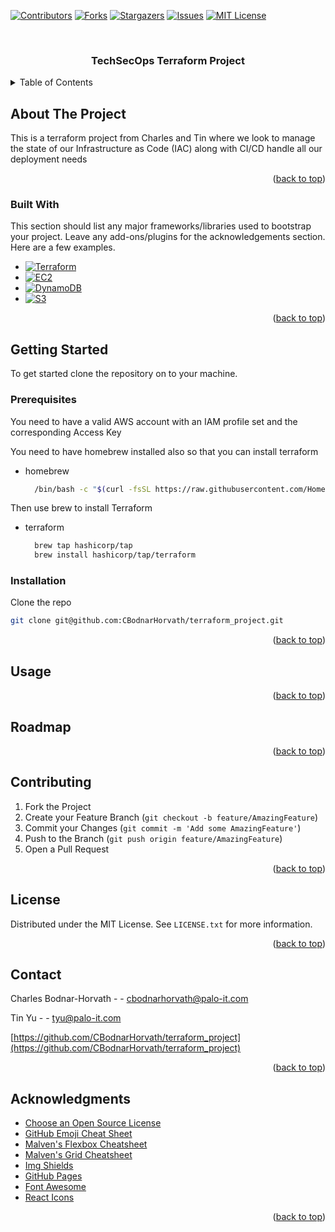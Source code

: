 <!-- Improved compatibility of back to top link: See: https://github.com/othneildrew/Best-README-Template/pull/73 -->
<a name="readme-top"></a>

[![Contributors][contributors-shield]][contributors-url]
[![Forks][forks-shield]][forks-url]
[![Stargazers][stars-shield]][stars-url]
[![Issues][issues-shield]][issues-url]
[![MIT License][license-shield]][license-url]



<!-- PROJECT LOGO -->
<br />
<div align="center">
  <!-- <a href="https://github.com/CBodnarHorvath/terraform_project">
    <img src="images/logo.png" alt="Logo" width="80" height="80">
  </a> -->

  <h3 align="center">TechSecOps Terraform Project</h3>

</div>



<!-- TABLE OF CONTENTS -->
<details>
  <summary>Table of Contents</summary>
  <ol>
    <li>
      <a href="#about-the-project">About The Project</a>
      <ul>
        <li><a href="#built-with">Built With</a></li>
      </ul>
    </li>
    <li>
      <a href="#getting-started">Getting Started</a>
      <ul>
        <li><a href="#prerequisites">Prerequisites</a></li>
        <li><a href="#installation">Installation</a></li>
      </ul>
    </li>
    <li><a href="#usage">Usage</a></li>
    <li><a href="#roadmap">Roadmap</a></li>
    <li><a href="#contributing">Contributing</a></li>
    <li><a href="#license">License</a></li>
    <li><a href="#contact">Contact</a></li>
    <li><a href="#acknowledgments">Acknowledgments</a></li>
  </ol>
</details>



<!-- ABOUT THE PROJECT -->
## About The Project

This is a terraform project from Charles and Tin where we look to manage the state of our Infrastructure as Code (IAC) along with CI/CD handle all our deployment needs

<p align="right">(<a href="#readme-top">back to top</a>)</p>



### Built With

This section should list any major frameworks/libraries used to bootstrap your project. Leave any add-ons/plugins for the acknowledgements section. Here are a few examples.

* [![Terraform][Terraform-shield]][Terraform-url]
* [![EC2][Ec2-shield]][Ec2-url]
* [![DynamoDB][Dynamo-DB-shield]][Dynamo-Db-url]
* [![S3][S3-shield]][S3-url]

<p align="right">(<a href="#readme-top">back to top</a>)</p>



<!-- GETTING STARTED -->
## Getting Started

To get started clone the repository on to your machine.

### Prerequisites

You need to have a valid AWS account with an IAM profile set and the corresponding Access Key

You need to have homebrew installed also so that you can install terraform

* homebrew
  ```sh
    /bin/bash -c "$(curl -fsSL https://raw.githubusercontent.com/Homebrew/install/HEAD/install.sh)"
  ```

Then use brew to install Terraform

* terraform
  ```sh
    brew tap hashicorp/tap
    brew install hashicorp/tap/terraform
  ```

### Installation

Clone the repo
   ```sh
   git clone git@github.com:CBodnarHorvath/terraform_project.git
   ```

<p align="right">(<a href="#readme-top">back to top</a>)</p>



<!-- USAGE EXAMPLES -->
## Usage

<p align="right">(<a href="#readme-top">back to top</a>)</p>



<!-- ROADMAP -->
## Roadmap

<p align="right">(<a href="#readme-top">back to top</a>)</p>



<!-- CONTRIBUTING -->
## Contributing


1. Fork the Project
2. Create your Feature Branch (`git checkout -b feature/AmazingFeature`)
3. Commit your Changes (`git commit -m 'Add some AmazingFeature'`)
4. Push to the Branch (`git push origin feature/AmazingFeature`)
5. Open a Pull Request

<p align="right">(<a href="#readme-top">back to top</a>)</p>



<!-- LICENSE -->
## License

Distributed under the MIT License. See `LICENSE.txt` for more information.

<p align="right">(<a href="#readme-top">back to top</a>)</p>



<!-- CONTACT -->
## Contact

Charles Bodnar-Horvath - - cbodnarhorvath@palo-it.com

Tin Yu                 - - tyu@palo-it.com

[https://github.com/CBodnarHorvath/terraform_project](https://github.com/CBodnarHorvath/terraform_project)

<p align="right">(<a href="#readme-top">back to top</a>)</p>



<!-- ACKNOWLEDGMENTS -->
## Acknowledgments

* [Choose an Open Source License](https://choosealicense.com)
* [GitHub Emoji Cheat Sheet](https://www.webpagefx.com/tools/emoji-cheat-sheet)
* [Malven's Flexbox Cheatsheet](https://flexbox.malven.co/)
* [Malven's Grid Cheatsheet](https://grid.malven.co/)
* [Img Shields](https://shields.io)
* [GitHub Pages](https://pages.github.com)
* [Font Awesome](https://fontawesome.com)
* [React Icons](https://react-icons.github.io/react-icons/search)

<p align="right">(<a href="#readme-top">back to top</a>)</p>



<!-- MARKDOWN LINKS & IMAGES -->
<!-- https://www.markdownguide.org/basic-syntax/#reference-style-links -->
[contributors-shield]: https://img.shields.io/github/contributors/CbodnarHorvath/terraform_project.svg?style=for-the-badge
[contributors-url]: https://github.com/CBodnarHorvath/terraform_project/graphs/contributors
[forks-shield]: https://img.shields.io/github/forks/CbodnarHorvath/terraform_project.svg?style=for-the-badge
[forks-url]: https://github.com/CbodnarHorvath/terraform_project.svg/network/members
[stars-shield]: https://img.shields.io/github/stars/CbodnarHorvath/terraform_project.svg?style=for-the-badge
[stars-url]: https://github.com/CBodnarHorvath/terraform_project/stargazers
[issues-shield]: https://img.shields.io/github/issues/CbodnarHorvath/terraform_project.svg?style=for-the-badge
[issues-url]: https://github.com/CBodnarHorvath/terraform_project/issues
[license-shield]: https://img.shields.io/github/license/CbodnarHorvath/terraform_project.svg?style=for-the-badge
[license-url]: https://github.com/othneildrew/Best-README-Template/blob/master/LICENSE.txt
[product-screenshot]: images/screenshot.png
[Next.js]: https://img.shields.io/badge/next.js-000000?style=for-the-badge&logo=nextdotjs&logoColor=white
[Next-url]: https://nextjs.org/
[React.js]: https://img.shields.io/badge/React-20232A?style=for-the-badge&logo=react&logoColor=61DAFB
[React-url]: https://reactjs.org/
[Vue.js]: https://img.shields.io/badge/Vue.js-35495E?style=for-the-badge&logo=vuedotjs&logoColor=4FC08D
[Vue-url]: https://vuejs.org/
[Angular.io]: https://img.shields.io/badge/Angular-DD0031?style=for-the-badge&logo=angular&logoColor=white
[Angular-url]: https://angular.io/
[Svelte.dev]: https://img.shields.io/badge/Svelte-4A4A55?style=for-the-badge&logo=svelte&logoColor=FF3E00
[Svelte-url]: https://svelte.dev/
[Laravel.com]: https://img.shields.io/badge/Laravel-FF2D20?style=for-the-badge&logo=laravel&logoColor=white
[Laravel-url]: https://laravel.com
[Bootstrap.com]: https://img.shields.io/badge/Bootstrap-563D7C?style=for-the-badge&logo=bootstrap&logoColor=white
[Bootstrap-url]: https://getbootstrap.com
[JQuery.com]: https://img.shields.io/badge/jQuery-0769AD?style=for-the-badge&logo=jquery&logoColor=white
[JQuery-url]: https://jquery.com 
[Terraform-shield]: https://img.shields.io/badge/-Terraform-orange?style=for-the-badge&logo=Terraform
[Ec2-shield]: https://img.shields.io/badge/-EC2-green?style=for-the-badge&logo=AmazonEC2
[Dynamo-db-shield]: https://img.shields.io/badge/-DynamoDB-blue?style=for-the-badge&logo=AmazonDynamoDB
[S3-shield]: https://img.shields.io/badge/-S3-yellow?style=for-the-badge&logo=AmazonS3
[Terraform-url]: https://www.terraform.io/
[Ec2-url]: https://aws.amazon.com/ec2/
[Dynamo-Db-url]: https://aws.amazon.com/dynamodb/
[S3-url]: https://aws.amazon.com/s3/
